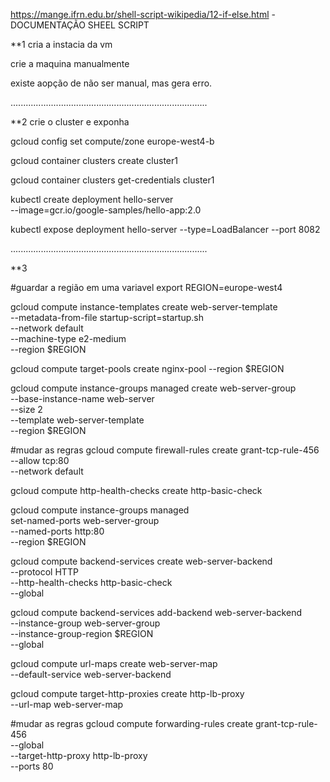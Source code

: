 https://mange.ifrn.edu.br/shell-script-wikipedia/12-if-else.html -  DOCUMENTAÇÃO SHEEL SCRIPT




**1 cria a instacia da vm 

crie a maquina manualmente 

existe aopção de não ser manual, mas gera erro. 

..............................................................................

**2 crie o cluster e exponha



gcloud config set compute/zone europe-west4-b



gcloud container clusters create cluster1



gcloud container clusters get-credentials cluster1




kubectl create deployment hello-server \
          --image=gcr.io/google-samples/hello-app:2.0







kubectl expose deployment hello-server --type=LoadBalancer --port 8082

..............................................................................


**3

#guardar a região em uma variavel
export REGION=europe-west4




gcloud compute instance-templates create web-server-template \
          --metadata-from-file startup-script=startup.sh \
          --network default \
          --machine-type e2-medium \
          --region $REGION







gcloud compute target-pools create nginx-pool --region $REGION








gcloud compute instance-groups managed create web-server-group \
--base-instance-name web-server \
--size 2 \
--template web-server-template \
--region $REGION








#mudar as regras
gcloud compute firewall-rules create grant-tcp-rule-456  \
          --allow tcp:80 \
          --network default








gcloud compute http-health-checks create http-basic-check








gcloud compute instance-groups managed \
       set-named-ports web-server-group \
       --named-ports http:80 \
       --region $REGION





gcloud compute backend-services create web-server-backend \
       --protocol HTTP \
       --http-health-checks http-basic-check \
       --global






gcloud compute backend-services add-backend web-server-backend \
       --instance-group web-server-group \
       --instance-group-region $REGION \
       --global







gcloud compute url-maps create web-server-map \
       --default-service web-server-backend







gcloud compute target-http-proxies create http-lb-proxy \
       --url-map web-server-map







#mudar as regras 
gcloud compute forwarding-rules create grant-tcp-rule-456 \
     --global \
     --target-http-proxy http-lb-proxy \
     --ports 80




